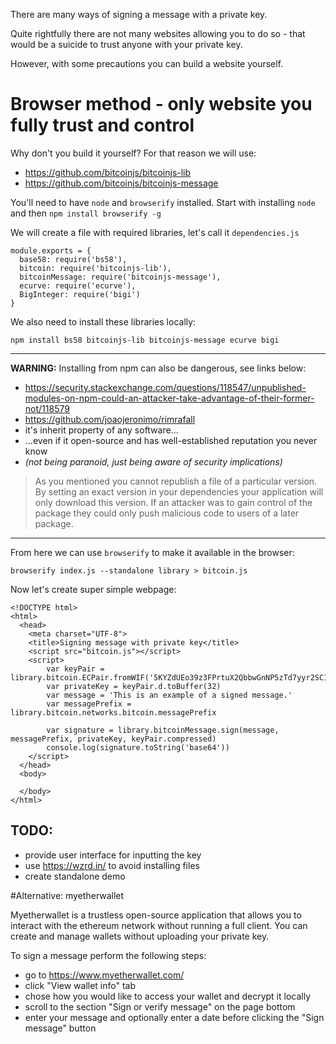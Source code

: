 There are many ways of signing a message with a private key.

Quite rightfully there are not many websites allowing you to do so - that would be a suicide to trust anyone with your private key.

However, with some precautions you can build a website yourself.

# Browser method - only website you fully **trust** and **control**

Why don't you build it yourself? For that reason we will use:

- https://github.com/bitcoinjs/bitcoinjs-lib
- https://github.com/bitcoinjs/bitcoinjs-message

You'll need to have `node` and `browserify` installed. Start with installing `node` and then `npm install browserify -g`

We will create a file with required libraries, let's call it `dependencies.js`

```
module.exports = {
  base58: require('bs58'),
  bitcoin: require('bitcoinjs-lib'),
  bitcoinMessage: require('bitcoinjs-message'),
  ecurve: require('ecurve'),
  BigInteger: require('bigi')
}
```

We also need to install these libraries locally:

 `npm install bs58 bitcoinjs-lib bitcoinjs-message ecurve bigi`

---

**WARNING:** Installing from npm can also be dangerous, see links below:

- https://security.stackexchange.com/questions/118547/unpublished-modules-on-npm-could-an-attacker-take-advantage-of-their-former-not/118579
- https://github.com/joaojeronimo/rimrafall
- it's inherit property of any software...
- ...even if it open-source and has well-established reputation you never know
- _(not being paranoid, just being aware of security implications)_

>  As you mentioned you cannot republish a file of a particular version. By setting an exact version in your dependencies your application will only download this version. If an attacker was to gain control of the package they could only push malicious code to users of a later package.

---

From here we can use `browserify` to make it available in the browser:

`browserify index.js --standalone library > bitcoin.js`

Now let's create super simple webpage:
```
<!DOCTYPE html>
<html>
  <head>
    <meta charset="UTF-8">
    <title>Signing message with private key</title>
    <script src="bitcoin.js"></script>
	<script>
		var keyPair = library.bitcoin.ECPair.fromWIF('5KYZdUEo39z3FPrtuX2QbbwGnNP5zTd7yyr2SC1j299sBCnWjss')
		var privateKey = keyPair.d.toBuffer(32)
		var message = 'This is an example of a signed message.'
		var messagePrefix = library.bitcoin.networks.bitcoin.messagePrefix
		 
		var signature = library.bitcoinMessage.sign(message, messagePrefix, privateKey, keyPair.compressed)
		console.log(signature.toString('base64'))
	</script>
  </head>
  <body>
  
  </body>
</html>
```

## TODO:

- provide user interface for inputting the key
- use https://wzrd.in/ to avoid installing files
- create standalone demo


#Alternative: myetherwallet

Myetherwallet is a trustless open-source application that allows you to interact with the ethereum network without running a full client. You can create and manage wallets without uploading your private key.

To sign a message perform the following steps:

- go to https://www.myetherwallet.com/
- click "View wallet info" tab
- chose how you would like to access your wallet and decrypt it locally
- scroll to the section "Sign or verify message" on the page bottom
- enter your message and optionally enter a date before clicking the "Sign message" button

